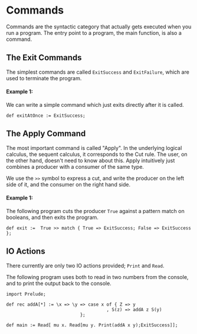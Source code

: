 # Commands

Commands are the syntactic category that actually gets executed when you run a program.
The entry point to a program, the main function, is also a command.

## The Exit Commands

The simplest commands are called `ExitSuccess` and `ExitFailure`, which are used to terminate the program.

#### Example 1:

We can write a simple command which just exits directly after it is called.

```
def exitAtOnce := ExitSuccess;
```

## The Apply Command

The most important command is called "Apply".
In the underlying logical calculus, the sequent calculus, it corresponds to the Cut rule.
The user, on the other hand, doesn't need to know about this.
Apply intuitively just combines a producer with a consumer of the same type.

We use the `>>` symbol to express a cut, and write the producer on the left side of it, and the consumer on the right hand side.


#### Example 1:

The following program cuts the producer `True` against a pattern match on booleans, and then exits the program.

```
def exit :=  True >> match { True => ExitSuccess; False => ExitSuccess };
```

## IO Actions

There currently are only two IO actions provided; `Print` and `Read`.

The following program uses both to read in two numbers from the console, and to print the output back to the console.

```
import Prelude;

def rec addA[*] := \x => \y => case x of { Z => y
                                      , S(z) => addA z S(y)
					        };

def main := Read[ mu x. Read[mu y. Print(addA x y);ExitSuccess]];
```
